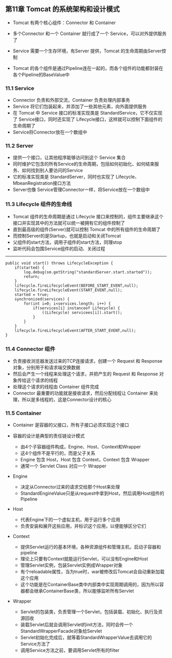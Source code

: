 ## 第11章 Tomcat 的系统架构和设计模式 ##
* Tomcat 有两个核心组件：Connector 和 Container
* 多个Connector 和一个 Container 就行成了一个 Service，可以对外提供服务了
* Service 需要一个生存环境，有Server 提供，Tomcat 的生命周期由Server控制

* Tomcat 的各个组件是通过Pipeline连在一起的，而各个组件的功能都封装在各个Pipeline的BaseValue中

### 11.1 Service ###
* Connector 负责和外部交流，Container 负责处理内部事务
* Service 将它们包装起来，并添加了一些其他元素，向外面提供服务
* 在 Tomcat 中 Service 接口的标准实现类是 StandardService，它不仅实现了 Service接口，同时还实现了 Lifecycle接口，这样就可以控制下面组件的生命周期了
* Service将Connector放在一个数组中

### 11.2 Server ###
* 提供一个接口，让其他程序能够访问到这个 Service 集合
* 同时维护它包含的所有Service的生命周期，包括如何初始化、如何结束服务、如何找到别人要访问的Service
* 它的标准实现类是 StandardServer，同时也实现了 Lifecycle、MbeanRegistration接口方法
* Server也像 Service管理Connector一样，将Service放在一个数组中

### 11.3 Lifecycle 组件的生命线 ###
* Tomcat 组件的生命周期是通过 Lifecycle 接口来控制的，组件主要继承这个接口并实现其中的方法就可以统一被拥有它的组件控制了
* 直到最高级的组件(Server)就可以控制 Tomcat 中的所有组件的生命周期了
* 而控制Server的是Startup，也就是启动和关闭Tomcat
* 父组件的start方法，调用子组件的start方法，同理stop
* 监听代码会包围Service组件的启动、关闭过程

---
    public void start() throws LifecycleException {
    	if(started) {
    		log.debug(sm.getString("standardServer.start.started"));
    		return;
    	}
    	lifecycle.fireLifecycleEvent(BEFORE_START_EVENT,null);	
    	lifecycle.fireLifecycleEvent(START_EVENT,null);
    	started = true;
    	synchronized(services) {
    		for(int i=0; i<services.length; i++) {
    			if(services[i] instanceof Lifecycle) {
    				((Lifecycle) servicees[i]).start();
    			}
    		}
    	}
    	lifecycle.fireLifecycleEvent(AFTER_START_EVENT,null);
    }

### 11.4 Connector 组件 ###
* 负责接收浏览器发送过来的TCP连接请求，创建一个 Request 和 Response 对象，分别用于和请求端交换数据
* 然后会产生一个线程来处理这个请求，并把产生的 Request 和 Response 对象传给这个请求的线程
* 处理这个请求的线程由 Container 组件完成
* Connector 最重要的功能就是接收请求，然后分配线程让 Container 来处理，所以是多线程的，这是Connector设计的核心

### 11.5 Container ###
* Container 是容器的父接口，所有子接口必须实现这个接口
* 容器的设计是典型的责任链设计模式
	* 由4个子容器组件构成，Engine、Host、Context和Wrapper
	* 这4个组件不是平行的，而是父子关系
	* Engine 包含 Host，Host 包含 Context，Context 包含 Wrapper
	* 通常一个 Servlet Class 对应一个 Wrapper

* Engine
	* 决定从Connector过来的请求交给那个Host来处理
	* StandardEngineValue只是从request中拿到Host，然后调用Host组件的Pipeline
* Host
	* 代表Engine下的一个虚拟主机，用于运行多个应用
	* 负责安装和展开这些应用，并标识这个应用，以便能够区分它们
* Context
	* 提供Servlet运行的基本环境，各种资源组件和管理主机，启动子容器和pipeline
	* 理论上只要有Context就能运行Servlet，可以没有Engine和Host
	* 管理Servlet实例，包装Servlet实例成Wrapper对象
	* 有个reloadable属性，当为true时，war被修改后Tomcat会自动重新加载这个应用
	* 这个功能是在ContainerBase类中内部类中实现周期调用的，因为所以容器都会继承ContainerBase类，所以能够监听所有Servlet
* Wrapper
	* Servlet的包装类，负责管理一个Servlet，包括装载、初始化、执行及资源回收
	* 装载Servlet后就会调用Servlet的init方法，同时会传一个StandardWrapperFacade对象给Servlet
	* Servlet初始化完成后，就等着StandardWrapperValue去调用它的Service方法了
	* 调用Service方法之前，要调用Servlet所有的filter
